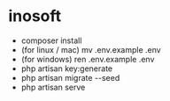 # inosoft

- composer install
- (for linux / mac) mv .env.example .env  
- (for windows) ren .env.example .env 
- php artisan key:generate
- php artisan migrate --seed
- php artisan serve
